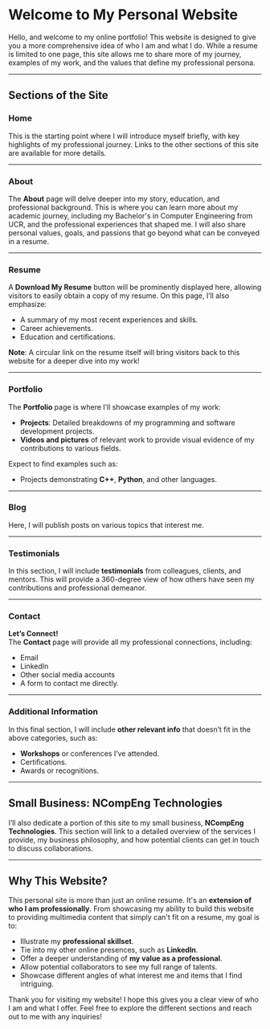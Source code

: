 # Welcome to My Personal Website

Hello, and welcome to my online portfolio! This website is designed to give you a more comprehensive idea of who I am and what I do. While a resume is limited to one page, this site allows me to share more of my journey, examples of my work, and the values that define my professional persona. 

---

## Sections of the Site

### Home
This is the starting point where I will introduce myself briefly, with key highlights of my professional journey. Links to the other sections of this site are available for more details.

---

### About
The **About** page will delve deeper into my story, education, and professional background. This is where you can learn more about my academic journey, including my Bachelor's in Computer Engineering from UCR, and the professional experiences that shaped me. I will also share personal values, goals, and passions that go beyond what can be conveyed in a resume.

---

### Resume
A **Download My Resume** button will be prominently displayed here, allowing visitors to easily obtain a copy of my resume. 
On this page, I’ll also emphasize:
- A summary of my most recent experiences and skills.
- Career achievements.
- Education and certifications.
  
**Note**: A circular link on the resume itself will bring visitors back to this website for a deeper dive into my work!

---

### Portfolio
The **Portfolio** page is where I’ll showcase examples of my work:
- **Projects**: Detailed breakdowns of my programming and software development projects.
- **Videos and pictures** of relevant work to provide visual evidence of my contributions to various fields.
  
Expect to find examples such as:
- Projects demonstrating **C++**, **Python**, and other languages.

---

### Blog
Here, I will publish posts on various topics that interest me. 

---

### Testimonials
In this section, I will include **testimonials** from colleagues, clients, and mentors. This will provide a 360-degree view of how others have seen my contributions and professional demeanor.

---

### Contact
**Let’s Connect!**  
The **Contact** page will provide all my professional connections, including:
- Email
- LinkedIn
- Other social media accounts
- A form to contact me directly.

---

### Additional Information
In this final section, I will include **other relevant info** that doesn’t fit in the above categories, such as:
- **Workshops** or conferences I’ve attended.
- Certifications.
- Awards or recognitions.

---

## Small Business: NCompEng Technologies
I’ll also dedicate a portion of this site to my small business, **NCompEng Technologies**. This section will link to a detailed overview of the services I provide, my business philosophy, and how potential clients can get in touch to discuss collaborations.

---

## Why This Website?
This personal site is more than just an online resume. It's an **extension of who I am professionally**. From showcasing my ability to build this website to providing multimedia content that simply can't fit on a resume, my goal is to:
- Illustrate my **professional skillset**.
- Tie into my other online presences, such as **LinkedIn**.
- Offer a deeper understanding of **my value as a professional**.
- Allow potential collaborators to see my full range of talents.
- Showcase different angles of what interest me and items that I find intriguing.

Thank you for visiting my website! I hope this gives you a clear view of who I am and what I offer. Feel free to explore the different sections and reach out to me with any inquiries!
